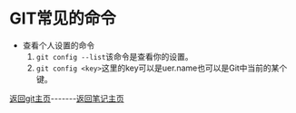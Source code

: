 # GIT常见的命令

- 查看个人设置的命令    
  1. `git config --list`该命令是查看你的设置。    
  2. `git config <key>`这里的key可以是uer.name也可以是Git中当前的某个键。    


[返回git主页](../Git/README.md)-------[返回笔记主页](../README.md)